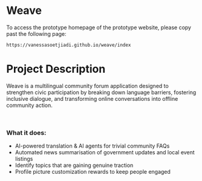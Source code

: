 # Weave
To access the prototype homepage of the prototype website, please copy past the following page:

````
https://vanessasoetjiadi.github.io/weave/index
````

# Project Description

Weave is a multilingual community forum application designed to strengthen civic participation by breaking down language barriers, fostering inclusive dialogue, and transforming online conversations into offline community action.

&nbsp;

### What it does:
- AI-powered translation & AI agents for trivial community FAQs
- Automated news summarisation of government updates and local event listings
- Identify topics that are gaining genuine traction
- Profile picture customization rewards to keep people engaged
